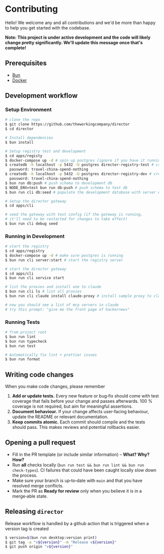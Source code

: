 
# Contributing

Hello! We welcome any and all contributions and we'd be more than happy to help you get started with the codebase. 

**Note: This project is under active development and the code will likely change pretty significantly. We'll update this message once that's complete!**

## Prerequisites

- [Bun](https://bun.sh/) 
- [Docker](https://docker.com)

## Development workflow

### Setup Environment

```bash 
# clone the repo
$ git clone https://github.com/theworkingcompany/director
$ cd director

# Install dependencies
$ bun install

# Setup registry test and development
$ cd apps/registy
$ docker-compose up -d # spin up postgres (ignore if you have it running locally)
$ createdb -h localhost -p 5432 -U postgres director-registry-test # create test db
  password: travel-china-spend-nothing
$ createdb -h localhost -p 5432 -U postgres director-registry-dev # create development db
  password: travel-china-spend-nothing
$ bun run db:push # push schema to development db
$ NODE_ENV=test bun run db:push # push schema to test db
$ bun run cli db:seed # populate the development database with server entries

# Setup the director gateway
$ cd apps/cli

# seed the gateway with test config (if the gateway is running, 
# it'll need to be restarted for changes to take effect)
$ bun run cli debug seed 
```

### Running in Development 

```bash
# start the registry
$ cd apps/registry
$ docker-compose up -d # make sure postgres is running
$ bun run cli server:start # start the registry server

# start the director gateway
$ cd apps/cli
$ bun run cli service start

# list the proxies and install one to claude
$ bun run cli ls # list all proxies
$ bun run cli claude install claude-proxy # install sample proxy to claude and restart it

# now you should see a list of mcp servers in claude
# try this prompt: "give me the front page of hackernews"
```

### Running Tests

```bash
# from project root
$ bun run lint 
$ bun run typecheck
$ bun run test

# Automatically fix lint + prettier issues
$ bun run format
```

## Writing code changes

When you make code changes, please remember 

1. **Add or update tests.** Every new feature or bug‑fix should come with test coverage that fails before your change and passes afterwards. 100 % coverage is not required, but aim for meaningful assertions.
2. **Document behaviour.** If your change affects user‑facing behaviour, update the README or relevant documentation.
3. **Keep commits atomic.** Each commit should compile and the tests should pass. This makes reviews and potential rollbacks easier.

## Opening a pull request

- Fill in the PR template (or include similar information) – **What? Why? How?**
- Run **all** checks locally (`bun run test && bun run lint && bun run check-types`). CI failures that could have been caught locally slow down the process.
- Make sure your branch is up‑to‑date with `main` and that you have resolved merge conflicts.
- Mark the PR as **Ready for review** only when you believe it is in a merge‑able state.

## Releasing `director`

Release workflow is handled by a github action that is triggered when a version tag is created

```bash
$ version=$(bun run desktop:version print) 
$ git tag -a "v${version}" -m "Release v${version}" 
$ git push origin "v${version}"
```
